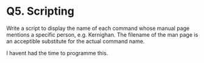 Q5. Scripting
===============

Write a script to display the name of each command whose manual page mentions a specific person, e.g. Kernighan. The filename of the man page is an acceptible substitute for the actual command name.

I havent had the time to programme this.
